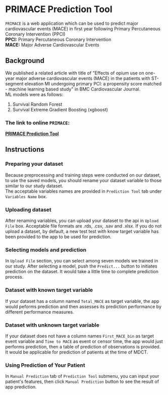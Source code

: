 # PRIMACE Prediction Tool
`PRIMACE` is a web application which can be used to predict major cardiovascular 
events (MACE) in first year following Primary Percutaneous Coronary Intervention (PPCI)  
**PPCI:** Primary Percutaneous Coronary Intervention  
**MACE:** Major Adverse Cardiovascular Events

## Background
We published a related article with title of "Effects of opium use on one-year major adverse cardiovascular events (MACE) in the patients with ST-segment elevation MI undergoing primary PCI: a propensity score matched - machine learning based study" in BMC Cardiovascular Journal.  
ML models were as follows:  
 1. Survival Random Forest
 2. Survival Extreme Gradient Boosting (xgboost)

### The link to online `PRIMACE`:
**[PRIMACE Prediction Tool](https://behnam-hedayat.shinyapps.io/primace)**

## Instructions

### Preparing your dataset
Because preprocessing and training steps were conducted on our dataset, to use the saved models, you should rename your dataset variable to those similar to our study dataset.  
The acceptable variables names are provided in `Prediction Tool` tab under `Variables Name` box.

### Uploading dataset
After renaming variables, you can upload your dataset to the api in `Upload File` box. Acceptable file formats are .rds, .csv, .sav and .xlsx. 
If you do not upload a dataset, by default, a new test test with know target variable has been provided to the app to be used for prediction.

### Selecting models and prediction

In `Upload File` section, you can select among seven models we trained in our study. After selecting a model, push the `Predict...` button to initiates prediction on the dataset. It would take a little time to complete prediction process.

### Dataset with known target variable
If your dataset has a column named `Total_MACE` as target variable, the app would peforms prediction and then assesses its prediction performance by different performance measures.


### Dataset with unknown target variable
If your dataset does not have a column names `First_MACE_bin` as target event variable and `Time to MACE` as event or censor time, the app would just performs prediction, then a table of prediction of observations is provided. It would be applicable for prediction of patients at the time of MDCT.

### Using Prediction of Your Patient
In `Manual Prediction` tab of `Prediction Tool` submenu, you can input your patient's features, then click `Manual Prediction` button to see the result of app prediction.

